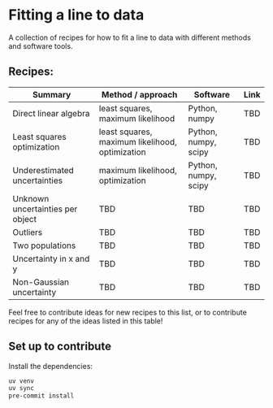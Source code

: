 # Fitting a line to data

A collection of recipes for how to fit a line to data with different methods and
software tools.

## Recipes:

| Summary | Method / approach | Software | Link |
|---------|-------------------|----------|------|
| Direct linear algebra | least squares, maximum likelihood | Python, numpy | TBD |
| Least squares optimization | least squares, maximum likelihood, optimization | Python, numpy, scipy | TBD |
| Underestimated uncertainties | maximum likelihood, optimization | Python, numpy, scipy | TBD |
| Unknown uncertainties per object | TBD | TBD | TBD |
| Outliers | TBD | TBD | TBD |
| Two populations | TBD | TBD | TBD |
| Uncertainty in x and y | TBD | TBD | TBD |
| Non-Gaussian uncertainty | TBD | TBD | TBD |

Feel free to contribute ideas for new recipes to this list, or to contribute recipes for
any of the ideas listed in this table!


## Set up to contribute

Install the dependencies:

```bash
uv venv
uv sync
pre-commit install
```
